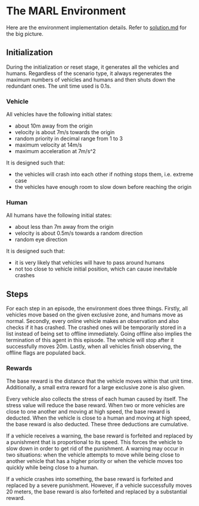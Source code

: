 # The MARL Environment

Here are the environment implementation details. Refer to [solution.md](solution.md) for the big picture.

## Initialization

During the initialization or reset stage, it generates all the vehicles and humans. Regardless of the scenario type, it always regenerates the maximum numbers of vehicles and humans and then shuts down the redundant ones. The unit time used is 0.1s.

### Vehicle

All vehicles have the following initial states:

- about 10m away from the origin 
- velocity is about 7m/s towards the origin
- random priority in decimal range from 1 to 3
- maximum velocity at 14m/s
- maximum acceleration at 7m/s^2

It is designed such that:

- the vehicles will crash into each other if nothing stops them, i.e. extreme case
- the vehicles have enough room to slow down before reaching the origin

### Human

All humans have the following initial states:

- about less than 7m away from the origin
- velocity is about 0.5m/s towards a random direction
- random eye direction

It is designed such that:

- it is very likely that vehicles will have to pass around humans
- not too close to vehicle initial position, which can cause inevitable crashes

## Steps

For each step in an episode, the environment does three things. Firstly, all vehicles move based on the given exclusive zone, and humans move as normal. Secondly, every online vehicle makes an observation and also checks if it has crashed. The crashed ones will be temporarily stored in a list instead of being set to offline immediately. Going offline also implies the termination of this agent in this episode. The vehicle will stop after it successfully moves 20m. Lastly, when all vehicles finish observing, the offline flags are populated back.

### Rewards

The base reward is the distance that the vehicle moves within that unit time. Additionally, a small extra reward for a large exclusive zone is also given.

Every vehicle also collects the stress of each human caused by itself. The stress value will reduce the base reward. When two or more vehicles are close to one another and moving at high speed, the base reward is deducted. When the vehicle is close to a human and moving at high speed, the base reward is also deducted. These three deductions are cumulative.

If a vehicle receives a warning, the base reward is forfeited and replaced by a punishment that is proportional to its speed. This forces the vehicle to slow down in order to get rid of the punishment. A warning may occur in two situations: when the vehicle attempts to move while being close to another vehicle that has a higher priority or when the vehicle moves too quickly while being close to a human.

If a vehicle crashes into something, the base reward is forfeited and replaced by a severe punishment. However, if a vehicle successfully moves 20 meters, the base reward is also forfeited and replaced by a substantial reward.

